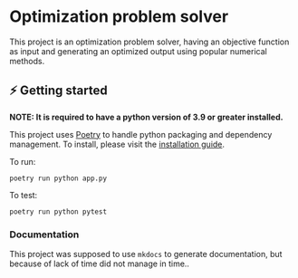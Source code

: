 # Optimization problem solver

This project is an optimization problem solver, having an objective function as input and generating an optimized output using popular numerical methods.

## ⚡ Getting started

**NOTE: It is required to have a python version of 3.9 or greater installed.**

This project uses [Poetry](https://python-poetry.org/) to handle python packaging and dependency management. To install, please visit the [installation guide](https://python-poetry.org/docs/).

To run:

`poetry run python app.py`

To test:

`poetry run python pytest`

### Documentation

This project was supposed to use `mkdocs` to generate documentation, but because of lack of time did not manage in time..
